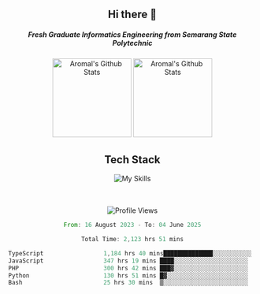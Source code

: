 <div align="center">
  <h2>Hi there 👋</h2>

  <h5>Fresh Graduate Informatics Engineering from Semarang State Polytechnic</h5>

  <img
    height="160"
    alt="Aromal's Github Stats"
    src="https://github-readme-stats.vercel.app/api?username=dafariski77&show_icons=true&theme=tokyonight&count_private=true"
  />
  <img
    alt="Aromal's Github Stats"
    height="160"
    src="https://github-readme-stats.vercel.app/api/top-langs/?username=dafariski77&layout=compact&theme=tokyonight"
  />

  <h2>Tech Stack</h2>
  
![My Skills](https://simpleskill.icons.workers.dev/svg?i=typescript,next.js,react,tailwindcss,shadcnui,reactquery,prisma,socketdotio,zod)

  <br /><br />
  <img src="https://komarev.com/ghpvc/?username=dafariski77&abbreviated=true" alt="Profile Views">
    
  <!--START_SECTION:waka-->

```rust
From: 16 August 2023 - To: 04 June 2025

Total Time: 2,123 hrs 51 mins

TypeScript                 1,184 hrs 40 mins██████████████░░░░░░░░░░░   55.35 %
JavaScript                 347 hrs 19 mins ████░░░░░░░░░░░░░░░░░░░░░   16.23 %
PHP                        300 hrs 42 mins ███▓░░░░░░░░░░░░░░░░░░░░░   14.05 %
Python                     130 hrs 51 mins █▓░░░░░░░░░░░░░░░░░░░░░░░   06.11 %
Bash                       25 hrs 30 mins  ▒░░░░░░░░░░░░░░░░░░░░░░░░   01.19 %
```

<!--END_SECTION:waka-->
</div>
